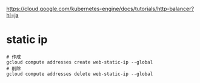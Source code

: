 
https://cloud.google.com/kubernetes-engine/docs/tutorials/http-balancer?hl=ja

# static ip
```
# 作成
gcloud compute addresses create web-static-ip --global
# 削除
gcloud compute addresses delete web-static-ip --global
```

